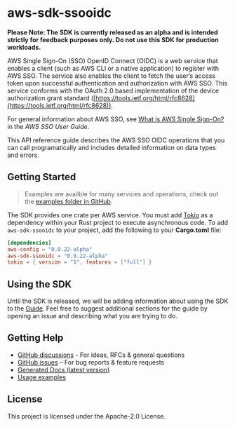 # aws-sdk-ssooidc

**Please Note: The SDK is currently released as an alpha and is intended strictly for
feedback purposes only. Do not use this SDK for production workloads.**

AWS Single Sign-On (SSO) OpenID Connect (OIDC) is a web service that enables a client (such as AWS CLI or a native application) to register with AWS SSO. The service also enables the client to fetch the user’s access token upon successful authentication and authorization with AWS SSO. This service conforms with the OAuth 2.0 based implementation of the device authorization grant standard ([https://tools.ietf.org/html/rfc8628](https://tools.ietf.org/html/rfc8628)).

For general information about AWS SSO, see [What is AWS Single Sign-On?](https://docs.aws.amazon.com/singlesignon/latest/userguide/what-is.html) in the _AWS SSO User Guide_.

This API reference guide describes the AWS SSO OIDC operations that you can call programatically and includes detailed information on data types and errors.

## Getting Started

> Examples are availble for many services and operations, check out the
> [examples folder in GitHub](https://github.com/awslabs/aws-sdk-rust/tree/main/sdk/examples).

The SDK provides one crate per AWS service. You must add [Tokio](https://crates.io/crates/tokio)
as a dependency within your Rust project to execute asynchronous code. To add `aws-sdk-ssooidc` to
your project, add the following to your **Cargo.toml** file:

```toml
[dependencies]
aws-config = "0.0.22-alpha"
aws-sdk-ssooidc = "0.0.22-alpha"
tokio = { version = "1", features = ["full"] }
```

## Using the SDK

Until the SDK is released, we will be adding information about using the SDK to the
[Guide](https://github.com/awslabs/aws-sdk-rust/blob/main/Guide.md). Feel free to suggest
additional sections for the guide by opening an issue and describing what you are trying to do.

## Getting Help

* [GitHub discussions](https://github.com/awslabs/aws-sdk-rust/discussions) - For ideas, RFCs & general questions
* [GitHub issues](https://github.com/awslabs/aws-sdk-rust/issues/new/choose) – For bug reports & feature requests
* [Generated Docs (latest version)](https://awslabs.github.io/aws-sdk-rust/)
* [Usage examples](https://github.com/awslabs/aws-sdk-rust/tree/main/sdk/examples)

## License

This project is licensed under the Apache-2.0 License.

